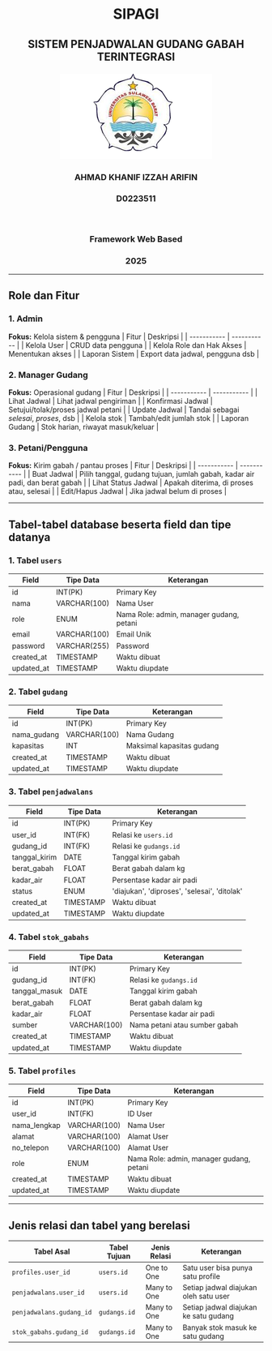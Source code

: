 # <p align="center" style="margin-bottom: 0px;">SIPAGI</p>
## <p align="center" style="margin-top: 0;">SISTEM PENJADWALAN GUDANG GABAH TERINTEGRASI</p>

<p align="center">
  <img src="Logo Unsulbar.png" width="300" alt="Deskripsi gambar" />
</p>

### <p align="center">AHMAD KHANIF IZZAH ARIFIN</p>
### <p align="center">D0223511</p></br>
### <p align="center">Framework Web Based</p>
### <p align="center">2025</p>

---
## Role dan Fitur
### 1. Admin
**Fokus:** Kelola sistem & pengguna
| Fitur | Deskripsi |
| ----------- | ----------- |
| Kelola User | CRUD data pengguna |
| Kelola Role dan Hak Akses | Menentukan akses |
| Laporan Sistem | Export data jadwal, pengguna dsb |

### 2. Manager Gudang
**Fokus:** Operasional gudang
| Fitur | Deskripsi |
| ----------- | ----------- |
| Lihat Jadwal | Lihat jadwal pengiriman |
| Konfirmasi Jadwal | Setujui/tolak/proses jadwal petani |
| Update Jadwal | Tandai sebagai *selesai*, *proses*, dsb |
| Kelola stok | Tambah/edit jumlah stok |
| Laporan Gudang | Stok harian, riwayat masuk/keluar |

### 3. Petani/Pengguna
**Fokus:** Kirim gabah / pantau proses
| Fitur | Deskripsi |
| ----------- | ----------- |
| Buat Jadwal | Pilih tanggal, gudang tujuan, jumlah gabah, kadar air padi, dan berat gabah |
| Lihat Status Jadwal | Apakah diterima, di proses atau, selesai |
| Edit/Hapus Jadwal | Jika jadwal belum di proses |

---
## Tabel-tabel database beserta field dan tipe datanya

### 1. Tabel ```users```
| Field | Tipe Data | Keterangan |
| ----------- | ----------- | ----------- |
| id | INT(PK) | Primary Key |
| nama | VARCHAR(100) | Nama User |
| role | ENUM | Nama Role: admin, manager gudang, petani |
| email | VARCHAR(100) | Email Unik |
| password | VARCHAR(255) | Password |
| created_at | TIMESTAMP | Waktu dibuat |
| updated_at | TIMESTAMP | Waktu diupdate |

### 2. Tabel ```gudang```
| Field | Tipe Data | Keterangan |
| ----------- | ----------- | ----------- |
| id | INT(PK) | Primary Key |
| nama_gudang | VARCHAR(100) | Nama Gudang |
| kapasitas | INT | Maksimal kapasitas gudang |
| created_at | TIMESTAMP | Waktu dibuat |
| updated_at | TIMESTAMP | Waktu diupdate |

### 3. Tabel ```penjadwalans```
| Field | Tipe Data | Keterangan |
| ----------- | ----------- | ----------- |
| id | INT(PK) | Primary Key |
| user_id | INT(FK) | Relasi ke ```users.id``` |
| gudang_id | INT(FK) | Relasi ke ```gudangs.id``` |
| tanggal_kirim | DATE | Tanggal kirim gabah |
| berat_gabah | FLOAT | Berat gabah dalam kg |
| kadar_air | FLOAT | Persentase kadar air padi |
| status | ENUM | 'diajukan', 'diproses', 'selesai', 'ditolak' |
| created_at | TIMESTAMP | Waktu dibuat |
| updated_at | TIMESTAMP | Waktu diupdate |

### 4. Tabel ```stok_gabahs```
| Field | Tipe Data | Keterangan |
| ----------- | ----------- | ----------- |
| id | INT(PK) | Primary Key |
| gudang_id | INT(FK) | Relasi ke ```gudangs.id``` |
| tanggal_masuk | DATE | Tanggal kirim gabah |
| berat_gabah | FLOAT | Berat gabah dalam kg |
| kadar_air | FLOAT | Persentase kadar air padi |
| sumber | VARCHAR(100) | Nama petani atau sumber gabah |
| created_at | TIMESTAMP | Waktu dibuat |
| updated_at | TIMESTAMP | Waktu diupdate |

### 5. Tabel ```profiles```
| Field | Tipe Data | Keterangan |
| ----------- | ----------- | ----------- |
| id | INT(PK) | Primary Key |
| user_id | INT(FK) | ID User |
| nama_lengkap | VARCHAR(100) | Nama User |
| alamat | VARCHAR(100) | Alamat User |
| no_telepon | VARCHAR(100) | Alamat User |
| role | ENUM | Nama Role: admin, manager gudang, petani |
| created_at | TIMESTAMP | Waktu dibuat |
| updated_at | TIMESTAMP | Waktu diupdate |

---
## Jenis relasi dan tabel yang berelasi
| Tabel Asal | Tabel Tujuan | Jenis Relasi | Keterangan |
| ----------- | ----------- | ----------- | ----------- |
| ```profiles.user_id``` | ```users.id``` | One to One | Satu user bisa punya satu profile |
| ```penjadwalans.user_id``` | ```users.id``` | Many to One | Setiap jadwal diajukan oleh satu user |
| ```penjadwalans.gudang_id``` | ```gudangs.id``` | Many to One | Setiap jadwal diajukan ke satu gudang |
| ```stok_gabahs.gudang_id``` | ```gudangs.id``` | Many to One | Banyak stok masuk ke satu gudang |